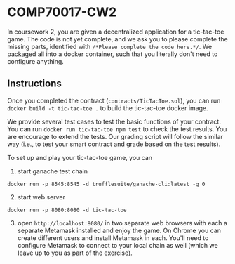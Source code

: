 # COMP70017-CW2

In coursework 2, you are given a decentralized application for a tic-tac-toe game. The code is not yet complete, and we ask you to please complete the missing parts, identified with `/*Please complete the code here.*/`. We packaged all into a docker container, such that you literally don't need to configure anything.

## Instructions
Once you completed the contract (`contracts/TicTacToe.sol`), you can run `docker build -t tic-tac-toe .` to build the tic-tac-toe docker image.

We provide several test cases to test the basic functions of your contract. You can run `docker run tic-tac-toe npm test` to check the test results. You are encourage to extend the tests. Our grading script will follow the similar way (i.e., to test your smart contract and grade based on the test results).

To set up and play your tic-tac-toe game, you can
1. start ganache test chain

`docker run -p 8545:8545 -d trufflesuite/ganache-cli:latest -g 0`

2. start web server

`docker run -p 8080:8080 -d tic-tac-toe`

3. open `http://localhost:8080/` in two separate web browsers with each a separate Metamask installed and enjoy the game. On Chrome you can create different users and install Metamask in each. You'll need to configure Metamask to connect to your local chain as well (which we leave up to you as part of the exercise).
